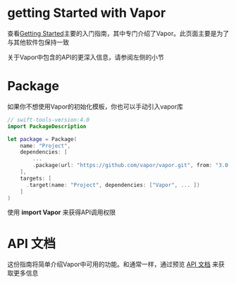 # getting Started with Vapor

查看[Getting Started](../getting_started/)主要的入门指南，其中专门介绍了Vapor。此页面主要是为了与其他软件包保持一致

关于Vapor中包含的API的更深入信息，请参阅左侧的小节

# Package

如果你不想使用Vapor的初始化模板，你也可以手动引入vapor库

~~~Swift
// swift-tools-version:4.0
import PackageDescription

let package = Package(
    name: "Project",
    dependencies: [
        ...
        .package(url: "https://github.com/vapor/vapor.git", from: "3.0.0"),
    ],
    targets: [
      .target(name: "Project", dependencies: ["Vapor", ... ])
    ]
)
~~~

使用 **import Vapor** 来获得API调用权限

# API 文档

这份指南将简单介绍Vapor中可用的功能。和通常一样，通过预览 [API 文档](https://api.vapor.codes/vapor/latest/Vapor/index.html) 来获取更多信息